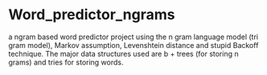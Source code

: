 # Word_predictor_ngrams
a ngram based word predictor project using the n gram language model (tri gram model), Markov assumption, Levenshtein distance and stupid Backoff technique.  The major data structures used are b + trees (for storing n grams) and tries for storing words.
